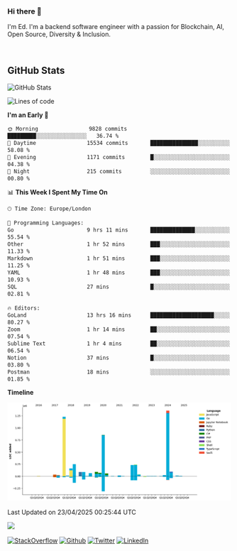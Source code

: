 ### Hi there 👋
 I'm Ed. I'm a backend software engineer with a passion for Blockchain, AI, Open Source, Diversity & Inclusion.

<br />

<h2>GitHub Stats</h2>
<p><img src="https://github-readme-stats.vercel.app/api?username=echarrod&amp;show_icons=true" alt="GitHub Stats"></p>

<!--START_SECTION:waka-->
![Lines of code](https://img.shields.io/badge/From%20Hello%20World%20I%27ve%20Written-5.0%20million%20lines%20of%20code-blue)

**I'm an Early 🐤** 

```text
🌞 Morning                9828 commits        █████████░░░░░░░░░░░░░░░░   36.74 % 
🌆 Daytime                15534 commits       ███████████████░░░░░░░░░░   58.08 % 
🌃 Evening                1171 commits        █░░░░░░░░░░░░░░░░░░░░░░░░   04.38 % 
🌙 Night                  215 commits         ░░░░░░░░░░░░░░░░░░░░░░░░░   00.80 % 
```


📊 **This Week I Spent My Time On** 

```text
🕑︎ Time Zone: Europe/London

💬 Programming Languages: 
Go                       9 hrs 11 mins       ██████████████░░░░░░░░░░░   55.54 % 
Other                    1 hr 52 mins        ███░░░░░░░░░░░░░░░░░░░░░░   11.33 % 
Markdown                 1 hr 51 mins        ███░░░░░░░░░░░░░░░░░░░░░░   11.25 % 
YAML                     1 hr 48 mins        ███░░░░░░░░░░░░░░░░░░░░░░   10.93 % 
SQL                      27 mins             █░░░░░░░░░░░░░░░░░░░░░░░░   02.81 % 

🔥 Editors: 
GoLand                   13 hrs 16 mins      ████████████████████░░░░░   80.27 % 
Zoom                     1 hr 14 mins        ██░░░░░░░░░░░░░░░░░░░░░░░   07.54 % 
Sublime Text             1 hr 4 mins         ██░░░░░░░░░░░░░░░░░░░░░░░   06.54 % 
Notion                   37 mins             █░░░░░░░░░░░░░░░░░░░░░░░░   03.80 % 
Postman                  18 mins             ░░░░░░░░░░░░░░░░░░░░░░░░░   01.85 % 
```

**Timeline**

![Lines of Code chart](https://raw.githubusercontent.com/echarrod/echarrod/main/assets/bar_graph.png)


 Last Updated on 23/04/2025 00:25:44 UTC
<!--END_SECTION:waka-->

![](https://komarev.com/ghpvc/?username=echarrod)

<p>
<a href="https://stackoverflow.com/users/1014632/ech" target="_blank"><img alt="StackOverflow" src="https://img.shields.io/badge/-Stackoverflow-FE7A16?style=for-the-badge&logo=stack-overflow&logoColor=white" /></a> 
<a href="https://github.com/echarrod" target="_blank"><img alt="Github" src="https://img.shields.io/badge/GitHub-%2312100E.svg?&style=for-the-badge&logo=Github&logoColor=white" /></a> 
<a href="https://twitter.com/e_harrod" target="_blank"><img alt="Twitter" src="https://img.shields.io/badge/twitter-%231DA1F2.svg?&style=for-the-badge&logo=twitter&logoColor=white" /></a> 
<a href="https://www.linkedin.com/in/ed-harrod" target="_blank"><img alt="LinkedIn" src="https://img.shields.io/badge/linkedin-%230077B5.svg?&style=for-the-badge&logo=linkedin&logoColor=white" /></a>
